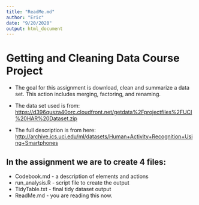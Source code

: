 ```yaml
---
title: "ReadMe.md"
author: "Eric"
date: "9/20/2020"
output: html_document
---
```




# Getting and Cleaning Data Course Project

 * The goal for this assignment is download, clean and summarize a data set. This action includes merging, factoring, and renaming.

 * The data set used is from: https://d396qusza40orc.cloudfront.net/getdata%2Fprojectfiles%2FUCI%20HAR%20Dataset.zip

 * The full description is from here: http://archive.ics.uci.edu/ml/datasets/Human+Activity+Recognition+Using+Smartphones

## In the assignment we are to create 4 files:

 * Codebook.md - a description of elements and actions 
 * run_analysis.R - script file to create the output
 * TidyTable.txt - final tidy dataset output
 * ReadMe.md - you are reading this now.